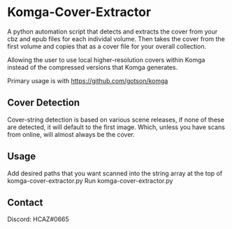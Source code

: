 # Komga-Cover-Extractor
A python automation script that detects and extracts the cover from your cbz and epub files for each individal volume. 
Then takes the cover from the first volume and copies that as a cover file for your overall collection.

Allowing the user to use local higher-resolution covers within Komga instead of the compressed versions that Komga generates.

Primary usage is with https://github.com/gotson/komga

## Cover Detection
Cover-string detection is based on various scene releases, if none of these are detected, it will default to the first image. Which, unless you have scans from online, will almost always be the cover.

## Usage
Add desired paths that you want scanned into the string array at the top of komga-cover-extractor.py
Run komga-cover-extractor.py

## Contact
Discord: HCAZ#0665
